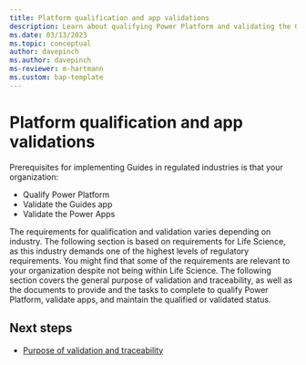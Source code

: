 ```yaml
---
title: Platform qualification and app validations
description: Learn about qualifying Power Platform and validating the Guides and Power Apps applications
ms.date: 03/13/2023
ms.topic: conceptual
author: davepinch
ms.author: davepinch
ms-reviewer: m-hartmann
ms.custom: bap-template
---
```


# Platform qualification and app validations

Prerequisites for implementing Guides in regulated industries is that your organization:

- Qualify Power Platform
- Validate the Guides app
- Validate the Power Apps

The requirements for qualification and validation varies depending on industry. The following section is based on requirements for Life Science, as this industry demands one of the highest levels of regulatory requirements. You might find that some of the requirements are relevant to your organization despite not being within Life Science. The following section covers the general purpose of validation and traceability, as well as the documents to provide and the tasks to complete to qualify Power Platform, validate apps, and maintain the qualified or validated status.

## Next steps

- [Purpose of validation and traceability](purpose-of-validation-and-traceability.md)
